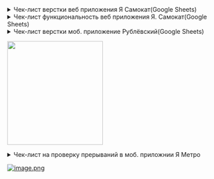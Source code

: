 <details>
<summary>Чек-лист верстки веб приложения Я Самокат(Google Sheets)</summary>
  
![Checkone](https://i.ibb.co/FBKnPdJ/image.jpg)
</details>
<details>
<summary>Чек-лист функциональность веб приложения Я. Самокат(Google Sheets)</summary>
  
![Checkone](https://i.ibb.co/cbWwy8h/image.jpg)
</details>

<details>
<summary>Чек-лист верстки моб. приложение Рублёвский(Google Sheets)</summary>


[![image.png](https://i.postimg.cc/kXmQGpNf/image.png)](https://postimg.cc/7bKGQXW2)
</details>

<p>
    <img src="https://i.ibb.co/qFRRpYq/Google-Sheets.jpg" width="220" height="240" />
</p>

<details><summary>Чек-лист на проверку прерываний в моб. приложнии Я Метро</summary>
  
![imageup.ru](https://imageup.ru/img279/4579629/chek-list-na-proverku-preryvanii-v-mob-prilozhnii-ia-metro.png)

</details>



[![image.png](https://i.postimg.cc/kXmQGpNf/image.png)](https://postimg.cc/7bKGQXW2)









































